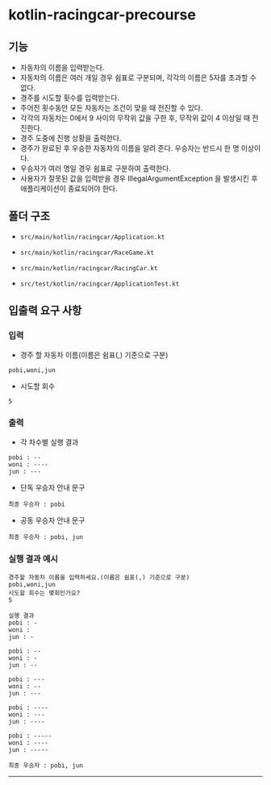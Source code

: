# kotlin-racingcar-precourse

## 기능

- 자동차의 이름을 입력받는다.
- 자동차의 이름은 여러 개일 경우 쉼표로 구분되며, 각각의 이름은 5자를 초과할 수 없다.
- 경주를 시도할 횟수를 입력받는다.
- 주어진 횟수동안 모든 자동차는 조건이 맞을 때 전진할 수 있다.
- 각각의 자동차는 0에서 9 사이의 무작위 값을 구한 후, 무작위 값이 4 이상일 때 전진한다.
- 경주 도중에 진행 상황을 출력한다.
- 경주가 완료된 후 우승한 자동차의 이름을 알려 준다. 우승자는 반드시 한 명 이상이다.
- 우승자가 여러 명일 경우 쉼표로 구분하여 출력한다.
- 사용자가 잘못된 값을 입력받을 경우 IllegalArgumentException 을 발생시킨 후 애플리케이션이 종료되어야 한다.

## 폴더 구조

- `src/main/kotlin/racingcar/Application.kt`
- `src/main/kotlin/racingcar/RaceGame.kt`
- `src/main/kotlin/racingcar/RacingCar.kt`

- `src/test/kotlin/racingcar/ApplicationTest.kt`

## 입출력 요구 사항

### 입력

- 경주 할 자동차 이름(이름은 쉼표(,) 기준으로 구분)

```
pobi,woni,jun
```

- 시도할 회수

```
5
```

### 출력

- 각 차수별 실행 결과

```
pobi : --
woni : ----
jun : ---
```

- 단독 우승자 안내 문구

```
최종 우승자 : pobi
```

- 공동 우승자 안내 문구

```
최종 우승자 : pobi, jun
```

### 실행 결과 예시

```
경주할 자동차 이름을 입력하세요.(이름은 쉼표(,) 기준으로 구분)
pobi,woni,jun
시도할 회수는 몇회인가요?
5

실행 결과
pobi : -
woni : 
jun : -

pobi : --
woni : -
jun : --

pobi : ---
woni : --
jun : ---

pobi : ----
woni : ---
jun : ----

pobi : -----
woni : ----
jun : -----

최종 우승자 : pobi, jun
```

---